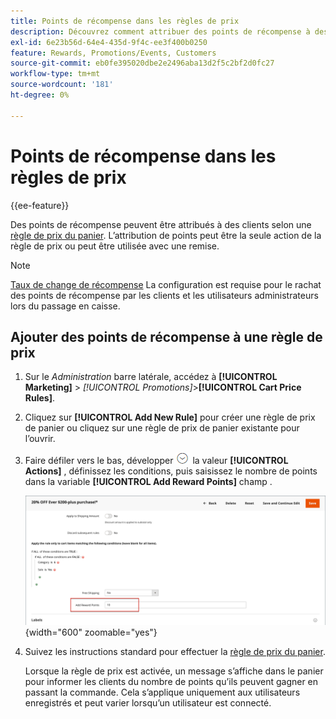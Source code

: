 ```yaml
---
title: Points de récompense dans les règles de prix
description: Découvrez comment attribuer des points de récompense à des clients selon une règle de prix de panier.
exl-id: 6e23b56d-64e4-435d-9f4c-ee3f400b0250
feature: Rewards, Promotions/Events, Customers
source-git-commit: eb0fe395020dbe2e2496aba13d2f5c2bf2d0fc27
workflow-type: tm+mt
source-wordcount: '181'
ht-degree: 0%

---
```


# Points de récompense dans les règles de prix

{{ee-feature}}

Des points de récompense peuvent être attribués à des clients selon une [règle de prix du panier](price-rules-cart.md). L’attribution de points peut être la seule action de la règle de prix ou peut être utilisée avec une remise.

>[!NOTE]
>
>[Taux de change de récompense](reward-exchange-rates.md) La configuration est requise pour le rachat des points de récompense par les clients et les utilisateurs administrateurs lors du passage en caisse.

## Ajouter des points de récompense à une règle de prix

1. Sur le _Administration_ barre latérale, accédez à **[!UICONTROL Marketing]** > _[!UICONTROL Promotions]_>**[!UICONTROL Cart Price Rules]**.

1. Cliquez sur **[!UICONTROL Add New Rule]** pour créer une règle de prix de panier ou cliquez sur une règle de prix de panier existante pour l’ouvrir.

1. Faire défiler vers le bas, développer ![Sélecteur d’extension](../assets/icon-display-expand.png) la valeur **[!UICONTROL Actions]** , définissez les conditions, puis saisissez le nombre de points dans la variable **[!UICONTROL Add Reward Points]** champ .

   ![Règle de prix du panier - points de récompense](./assets/reward-points-price-rule-actions.png){width="600" zoomable="yes"}

1. Suivez les instructions standard pour effectuer la [règle de prix du panier](price-rules-cart-create.md).

   Lorsque la règle de prix est activée, un message s’affiche dans le panier pour informer les clients du nombre de points qu’ils peuvent gagner en passant la commande. Cela s’applique uniquement aux utilisateurs enregistrés et peut varier lorsqu’un utilisateur est connecté.
